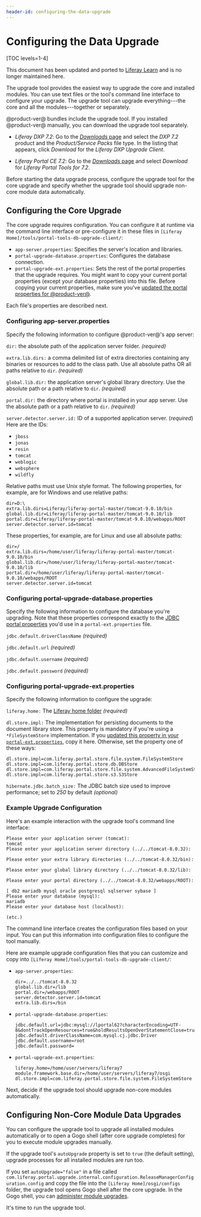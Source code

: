 ```yaml
---
header-id: configuring-the-data-upgrade
---
```


# Configuring the Data Upgrade

[TOC levels=1-4]

<aside class="alert alert-info">
  <span class="wysiwyg-color-blue120">This document has been updated and ported to <a href="https://learn.liferay.com/dxp/7.x/en/installation-and-upgrades/upgrading-liferay/reference/database-upgrade-tool-reference.html">Liferay Learn</a> and is no longer maintained here.</span>
</aside>

The upgrade tool provides the easiest way to upgrade the core and installed
modules. You can use text files or the tool's command line interface to
configure your upgrade. The upgrade tool can upgrade everything---the core
and all the modules---together or separately.

@product-ver@ bundles include the upgrade tool. If you installed @product-ver@
manually, you can download the upgrade tool separately.

-   *Liferay DXP 7.2*: Go to the
    [*Downloads* page](https://customer.liferay.com/group/customer/downloads)
    and select the *DXP 7.2* product and the *Product/Service Packs* file type.
    In the listing that appears, click *Download* for the *Liferay DXP Upgrade
    Client*.

-   *Liferay Portal CE 7.2*: Go to the
    [*Downloads* page](https://www.liferay.com/downloads-community)
    and select *Download* for *Liferay Portal Tools for 7.2*.

Before starting the data upgrade process, configure the upgrade tool for the
core upgrade and specify whether the upgrade tool should upgrade non-core module
data automatically.

## Configuring the Core Upgrade

The core upgrade requires configuration. You can configure it at runtime via the
command line interface or pre-configure it in these files in `[Liferay
Home]/tools/portal-tools-db-upgrade-client/`:

-   `app-server.properties`: Specifies the server's location and libraries.
-   `portal-upgrade-database.properties`: Configures the database connection.
-   `portal-upgrade-ext.properties`: Sets the rest of the portal properties that
    the upgrade requires. You might want to copy your current portal properties
    (except your database properties) into this file. Before copying your
    current properties, make sure you've
    [updated the portal properties for @product-ver@](/docs/7-2/deploy/-/knowledge_base/d/preparing-to-upgrade-the-product-database).

Each file's properties are described next.

### Configuring app-server.properties

Specify the following information to configure @product-ver@'s app server:

`dir:` the absolute path of the application server folder. *(required)*

`extra.lib.dirs:` a comma delimited list of extra directories containing any
binaries or resources to add to the class path. Use all absolute paths OR all
paths relative to `dir`. *(required)*

`global.lib.dir:` the application server's global library directory. Use
the absolute path or a path relative to `dir`. *(required)*

`portal.dir:` the directory where portal is installed in your app server. Use
the absolute path or a path relative to `dir`. *(required)*

`server.detector.server.id:` ID of a supported application server.
(*required*) Here are the IDs:

- `jboss`
- `jonas`
- `resin`
- `tomcat`
- `weblogic`
- `websphere`
- `wildfly`

Relative paths must use Unix style format. The following properties, for
example, are for Windows and use relative paths:

```properties
dir=D:\
extra.lib.dirs=Liferay/liferay-portal-master/tomcat-9.0.10/bin
global.lib.dir=Liferay/liferay-portal-master/tomcat-9.0.10/lib
portal.dir=Liferay/liferay-portal-master/tomcat-9.0.10/webapps/ROOT
server.detector.server.id=tomcat
```

These properties, for example, are for Linux and use all absolute paths:

```properties
dir=/
extra.lib.dirs=/home/user/liferay/liferay-portal-master/tomcat-9.0.10/bin
global.lib.dir=/home/user/liferay/liferay-portal-master/tomcat-9.0.10/lib
portal.dir=/home/user/liferay/liferay-portal-master/tomcat-9.0.10/webapps/ROOT
server.detector.server.id=tomcat
```

### Configuring portal-upgrade-database.properties

Specify the following information to configure the database you're upgrading.
Note that these properties correspond exactly to the
[JDBC portal properties](@platform-ref@/7.2-latest/propertiesdoc/portal.properties.html#JDBC)
you'd use in a `portal-ext.properties` file.

`jdbc.default.driverClassName` *(required)*

`jdbc.default.url` *(required)*

`jdbc.default.username` *(required)*

`jdbc.default.password` *(required)*

### Configuring portal-upgrade-ext.properties

Specify the following information to configure the upgrade:

`liferay.home:` The [Liferay home folder](/docs/7-2/deploy/-/knowledge_base/d/liferay-home) *(required)*

`dl.store.impl:` The implementation for persisting documents to the document
library store. This property is mandatory if you're using a `*FileSystemStore`
implementation. If you
[updated this property in your `portal-ext.properties`](/docs/7-2/deploy/-/knowledge_base/d/preparing-a-new-product-server-for-data-upgrade),
copy it here. Otherwise, set the property one of these ways:

```properties
dl.store.impl=com.liferay.portal.store.file.system.FileSystemStore
dl.store.impl=com.liferay.portal.store.db.DBStore
dl.store.impl=com.liferay.portal.store.file.system.AdvancedFileSystemStore
dl.store.impl=com.liferay.portal.store.s3.S3Store
```

`hibernate.jdbc.batch_size:` The JDBC batch size used to improve performance;
set to *250* by default *(optional)*

### Example Upgrade Configuration

Here's an example interaction with the upgrade tool's command line interface:

    Please enter your application server (tomcat):
    tomcat
    Please enter your application server directory (../../tomcat-8.0.32):

    Please enter your extra library directories (../../tomcat-8.0.32/bin):

    Please enter your global library directory (../../tomcat-8.0.32/lib):

    Please enter your portal directory (../../tomcat-8.0.32/webapps/ROOT):

    [ db2 mariadb mysql oracle postgresql sqlserver sybase ]
    Please enter your database (mysql):
    mariadb
    Please enter your database host (localhost):

    (etc.)

The command line interface creates the configuration files based on your input.
You can put this information into configuration files to configure the tool
manually.

Here are example upgrade configuration files that you can customize and copy
into `[Liferay Home]/tools/portal-tools-db-upgrade-client/`:

-   `app-server.properties`:

    ```properties
	dir=../../tomcat-8.0.32
	global.lib.dir=/lib
	portal.dir=/webapps/ROOT
	server.detector.server.id=tomcat
	extra.lib.dirs=/bin
    ```

-   `portal-upgrade-database.properties`:

    ```properties
    jdbc.default.url=jdbc:mysql://lportal62?characterEncoding=UTF-8&dontTrackOpenResources=true&holdResultsOpenOverStatementClose=true&serverTimezone=GMT&useFastDateParsing=false&useUnicode=true
    jdbc.default.driverClassName=com.mysql.cj.jdbc.Driver
    jdbc.default.username=root
    jdbc.default.password=
    ```

-   `portal-upgrade-ext.properties`:

    ```properties
    liferay.home=/home/user/servers/liferay7
    module.framework.base.dir=/home/user/servers/liferay7/osgi
    dl.store.impl=com.liferay.portal.store.file.system.FileSystemStore
    ```

Next, decide if the upgrade tool should upgrade non-core modules automatically.

## Configuring Non-Core Module Data Upgrades

You can configure the upgrade tool to upgrade all installed modules
automatically or to open a Gogo shell (after core upgrade completes) for you to
execute module upgrades manually.

If the upgrade tool's `autoUpgrade` property is set to `true` (the default
setting), upgrade processes for all installed modules are run too.

If you set `autoUpgrade="false"` in a file called
`com.liferay.portal.upgrade.internal.configuration.ReleaseManagerConfiguration.config`
and copy the file into the `[Liferay Home]/osgi/configs` folder, the upgrade
tool opens Gogo shell after the core upgrade. In the Gogo shell, you can
[administer module upgrades](/docs/7-2/deploy/-/knowledge_base/d/upgrading-modules-using-gogo-shell).

It's time to run the upgrade tool.
